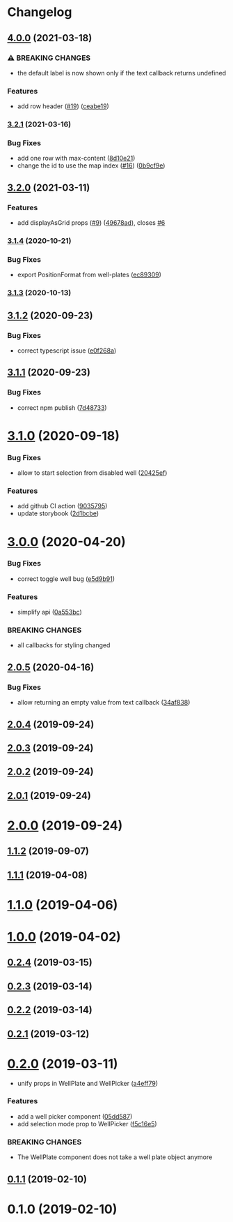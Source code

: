 # Changelog

## [4.0.0](https://www.github.com/zakodium/react-well-plates/compare/v3.2.1...v4.0.0) (2021-03-18)


### ⚠ BREAKING CHANGES

* the default label is now shown only if the text callback returns undefined

### Features

* add row header ([#19](https://www.github.com/zakodium/react-well-plates/issues/19)) ([ceabe19](https://www.github.com/zakodium/react-well-plates/commit/ceabe194777211e1485a4072ae526954c24feedc))

### [3.2.1](https://www.github.com/zakodium/react-well-plates/compare/v3.2.0...v3.2.1) (2021-03-16)


### Bug Fixes

* add one row with max-content ([8d10e21](https://www.github.com/zakodium/react-well-plates/commit/8d10e212407e53c5d7b04823643f6d7397be90fa))
* change the id to use the map index ([#16](https://www.github.com/zakodium/react-well-plates/issues/16)) ([0b9cf9e](https://www.github.com/zakodium/react-well-plates/commit/0b9cf9e9599d9e490bf0c0f3a0c2c98f73b06232))

## [3.2.0](https://www.github.com/zakodium/react-well-plates/compare/v3.1.4...v3.2.0) (2021-03-11)


### Features

* add displayAsGrid props ([#9](https://www.github.com/zakodium/react-well-plates/issues/9)) ([49678ad](https://www.github.com/zakodium/react-well-plates/commit/49678ad38812cd24824acf9042fd2a6d233bd739)), closes [#6](https://www.github.com/zakodium/react-well-plates/issues/6)

### [3.1.4](https://www.github.com/zakodium/react-well-plates/compare/v3.1.3...v3.1.4) (2020-10-21)


### Bug Fixes

* export PositionFormat from well-plates ([ec89309](https://www.github.com/zakodium/react-well-plates/commit/ec893099d0c528fffe9f6370af825ba07d39bc77))

### [3.1.3](https://github.com/zakodium/react-well-plates/compare/v3.1.2...v3.1.3) (2020-10-13)

## [3.1.2](https://github.com/zakodium/react-well-plates/compare/v3.1.1...v3.1.2) (2020-09-23)


### Bug Fixes

* correct typescript issue ([e0f268a](https://github.com/zakodium/react-well-plates/commit/e0f268a2b05579b03775bb9aeaabfae431b1847f))



## [3.1.1](https://github.com/zakodium/react-well-plates/compare/v3.1.0...v3.1.1) (2020-09-23)


### Bug Fixes

* correct npm publish ([7d48733](https://github.com/zakodium/react-well-plates/commit/7d48733f2655f954107a17a3dddd2d12667e8bf6))



# [3.1.0](https://github.com/zakodium/react-well-plates/compare/v3.0.0...v3.1.0) (2020-09-18)


### Bug Fixes

* allow to start selection from disabled well ([20425ef](https://github.com/zakodium/react-well-plates/commit/20425eff4b9db18cdce2ba1c8f71a5ed9847a3da))


### Features

* add github CI action ([9035795](https://github.com/zakodium/react-well-plates/commit/90357956803d64cb6be9a0ce603ef1a953744fc1))
* update storybook ([2d1bcbe](https://github.com/zakodium/react-well-plates/commit/2d1bcbeb4f17f08d467c120bd7108a0bc8ba7cc8))



# [3.0.0](https://github.com/zakodium/react-well-plates/compare/v2.0.5...v3.0.0) (2020-04-20)


### Bug Fixes

* correct toggle well bug ([e5d9b91](https://github.com/zakodium/react-well-plates/commit/e5d9b913154c8d0850dfc040d971869546777607))


### Features

* simplify api ([0a553bc](https://github.com/zakodium/react-well-plates/commit/0a553bcba7b138af91ea3b8a984ebeb43f26218c))


### BREAKING CHANGES

* all callbacks for styling changed



## [2.0.5](https://github.com/zakodium/react-well-plates/compare/v2.0.4...v2.0.5) (2020-04-16)


### Bug Fixes

* allow returning an empty value from text callback ([34af838](https://github.com/zakodium/react-well-plates/commit/34af83893b9e52fef64bc95f639b9829241015d9))



## [2.0.4](https://github.com/zakodium/react-well-plates/compare/v2.0.3...v2.0.4) (2019-09-24)



## [2.0.3](https://github.com/zakodium/react-well-plates/compare/v2.0.2...v2.0.3) (2019-09-24)



## [2.0.2](https://github.com/zakodium/react-well-plates/compare/v2.0.1...v2.0.2) (2019-09-24)



## [2.0.1](https://github.com/zakodium/react-well-plates/compare/v2.0.0...v2.0.1) (2019-09-24)



# [2.0.0](https://github.com/zakodium/react-well-plates/compare/v1.1.2...v2.0.0) (2019-09-24)



## [1.1.2](https://github.com/zakodium/react-well-plates/compare/v1.1.1...v1.1.2) (2019-09-07)



## [1.1.1](https://github.com/zakodium/react-well-plates/compare/v1.1.0...v1.1.1) (2019-04-08)



# [1.1.0](https://github.com/zakodium/react-well-plates/compare/v1.0.0...v1.1.0) (2019-04-06)



# [1.0.0](https://github.com/zakodium/react-well-plates/compare/v0.2.4...v1.0.0) (2019-04-02)



## [0.2.4](https://github.com/zakodium/react-well-plates/compare/v0.2.3...v0.2.4) (2019-03-15)



## [0.2.3](https://github.com/zakodium/react-well-plates/compare/v0.2.2...v0.2.3) (2019-03-14)



## [0.2.2](https://github.com/zakodium/react-well-plates/compare/v0.2.1...v0.2.2) (2019-03-14)



## [0.2.1](https://github.com/zakodium/react-well-plates/compare/v0.2.0...v0.2.1) (2019-03-12)



# [0.2.0](https://github.com/zakodium/react-well-plates/compare/v0.1.1...v0.2.0) (2019-03-11)


* unify props in WellPlate and WellPicker ([a4eff79](https://github.com/zakodium/react-well-plates/commit/a4eff79d3bf7ad3ae0727c30460fe1b56b318037))


### Features

* add a well picker component ([05dd587](https://github.com/zakodium/react-well-plates/commit/05dd587407281df53ecb96ae8281e3e989d882ae))
* add selection mode prop to WellPicker ([f5c16e5](https://github.com/zakodium/react-well-plates/commit/f5c16e587c8649f874cbb5bd0829694182a3eee2))


### BREAKING CHANGES

* The WellPlate component does not take a well plate object anymore



## [0.1.1](https://github.com/zakodium/react-well-plates/compare/v0.1.0...v0.1.1) (2019-02-10)



# 0.1.0 (2019-02-10)
